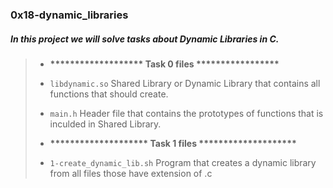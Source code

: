 ### 0x18-dynamic_libraries

##### In this project we will solve tasks about __Dynamic Libraries__ in C.

> - __******************* Task 0 files *****************__
> - `libdynamic.so` Shared Library or Dynamic Library that contains all functions that should create.
>
> - `main.h` Header file that contains the prototypes of functions that is inculded in Shared Library.
>
> - __******************** Task 1 files ********************__
> - `1-create_dynamic_lib.sh` Program that creates a dynamic library from all files those have extension of .c
